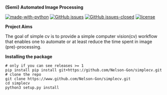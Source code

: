 **(Semi) Automated Image Processing**

[![made-with-python](https://img.shields.io/badge/Made%20with-Python-1f425f.svg)](https://www.python.org/)
[![GitHub issues](https://img.shields.io/github/issues/Nelson-Gon/simplecv.svg)](https://GitHub.com/Nelson-Gon/simplecv/issues/)
[![GitHub issues-closed](https://img.shields.io/github/issues-closed/Nelson-Gon/simplecv.svg)](https://GitHub.com/Nelson-Gon/simplecv/issues?q=is%3Aissue+is%3Aclosed)
[![license](https://img.shields.io/badge/license-MIT-blue.svg)](https://github.com/Nelson-Gon/simplecv/blob/master/LICENSE)

**Project Aims**

The goal of simple cv is to provide a simple computer vision(cv) workflow that enables one to automate 
or at least reduce the time spent in image (pre)-processing. 

**Installing the package**

```
# only if you can see releases >= 1
pip install pip install git+https://github.com/Nelson-Gon/simplecv.git
# clone the repo
git clone https://www.github.com/Nelson-Gon/simplecv.git
cd simplecv
python3 setup.py install

```